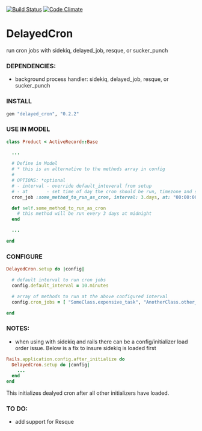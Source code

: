 [![Build Status](https://travis-ci.org/sellect/delayed_cron.png?branch=master)](https://travis-ci.org/sellect/delayed_cron)
[![Code Climate](https://codeclimate.com/github/sellect/delayed_cron.png?branch=master)](https://codeclimate.com/github/sellect/delayed_cron)

# DelayedCron
run cron jobs with sidekiq, delayed_job, resque, or sucker_punch

### DEPENDENCIES:
- background process handler: sidekiq, delayed_job, resque, or sucker_punch

### INSTALL 

```ruby
gem "delayed_cron", "0.2.2"
```

### USE IN MODEL
```ruby
class Product < ActiveRecord::Base

  ...

  # Define in Model
  # * this is an alternative to the methods array in config
  #
  # OPTIONS: *optional
  # - interval - override default_inteveral from setup
  # - at       - set time of day the cron should be run, timezone and seconds are optional
  cron_job :some_method_to_run_as_cron, interval: 3.days, at: "00:00:00 -0400"

  def self.some_method_to_run_as_cron
    # this method will be run every 3 days at midnight
  end

  ...

end
```

### CONFIGURE
```ruby
DelayedCron.setup do |config|

  # default interval to run cron jobs
  config.default_interval = 10.minutes

  # array of methods to run at the above configured interval
  config.cron_jobs = [ "SomeClass.expensive_task", "AnotherClass.other_expensive_task" ]

end
```

### NOTES:

- when using with sidekiq and rails there can be a config/initializer load order issue. Below is a fix to insure sidekiq is loaded first
```ruby
Rails.application.config.after_initialize do  
  DelayedCron.setup do |config|
    ...
  end
end
```
This initializes dealyed cron after all other initializers have loaded.


### TO DO:
- add support for Resque
